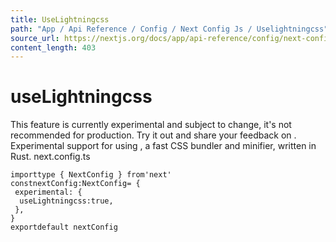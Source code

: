 ```yaml
---
title: UseLightningcss
path: "App / Api Reference / Config / Next Config Js / Uselightningcss"
source_url: https://nextjs.org/docs/app/api-reference/config/next-config-js/useLightningcss
content_length: 403
---
```


# useLightningcss
This feature is currently experimental and subject to change, it's not recommended for production. Try it out and share your feedback on .
Experimental support for using , a fast CSS bundler and minifier, written in Rust.
next.config.ts
```
importtype { NextConfig } from'next'
constnextConfig:NextConfig= {
 experimental: {
  useLightningcss:true,
 },
}
exportdefault nextConfig
```
